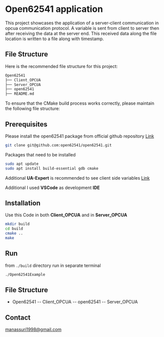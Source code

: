 # Open62541 application

This project showcases the application of a server-client communication in opcua communication protocol. A variable is sent from client to server then after receiving the data at the server end. This received data along the file location is written to a file along with timestamp.

## File Structure

Here is the recommended file structure for this project:

```bash
Open62541 
├── Client_OPCUA
├── Server_OPCUA
├── open62541 
├── README.md 
```
To ensure that the CMake build process works correctly, please maintain the following file structure:


## Prerequisites

Please install the open62541 package from official github repository [Link](https://github.com/open62541/open62541)

```bash
git clone git@github.com:open62541/open62541.git

```

Packages that need to be installed

```bash
sudo apt update
sudo apt install build-essential gdb cmake
```

Additional **UA-Expert** is recommended to see client side variables [Link](https://www.unified-automation.com/products/development-tools/uaexpert.html)

Additional I used **VSCode** as development **IDE**

## Installation

Use this Code in both **Client_OPCUA** and in **Server_OPCUA** 


```bash
mkdir build
cd build
cmake ..
make
```

## Run

from `./build` directory run in separate terminal

```sh
./Open62541Example
```

## File Structure

- Open62541
-- Client_OPCUA
-- open62541
-- Server_OPCUA

## Contact

manassuri1998@gmail.com

